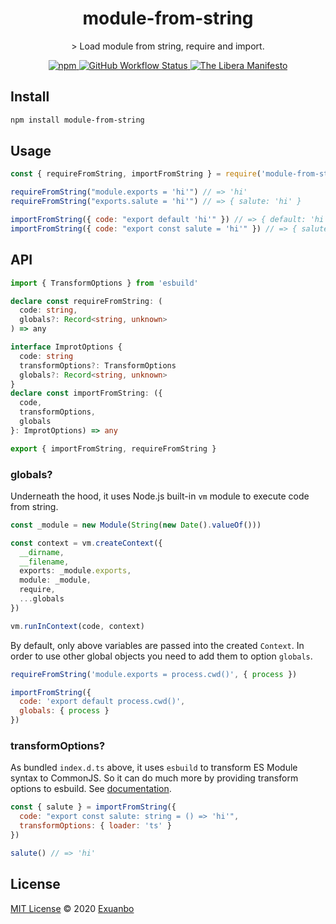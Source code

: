 <h1 align="center">module-from-string</h1>

<p align="center">
> Load module from string, require and import.
</p>

<p align="center">
<a href="https://www.npmjs.com/package/module-from-string">
<img alt="npm" src="https://img.shields.io/npm/v/module-from-string">
</a>
<a href="https://github.com/exuanbo/module-from-string/actions?query=workflow">
<img alt="GitHub Workflow Status" src="https://img.shields.io/github/workflow/status/exuanbo/module-from-string/Node.js%20CI/main">
</a>
<a href="https://liberamanifesto.com">
<img alt="The Libera Manifesto" src="https://img.shields.io/badge/libera-manifesto-lightgrey.svg">
</a>
</p>

## Install

```sh
npm install module-from-string
```

## Usage

```js
const { requireFromString, importFromString } = require('module-from-string')

requireFromString("module.exports = 'hi'") // => 'hi'
requireFromString("exports.salute = 'hi'") // => { salute: 'hi' }

importFromString({ code: "export default 'hi'" }) // => { default: 'hi' }
importFromString({ code: "export const salute = 'hi'" }) // => { salute: 'hi' }
```

## API

```ts
import { TransformOptions } from 'esbuild'

declare const requireFromString: (
  code: string,
  globals?: Record<string, unknown>
) => any

interface ImprotOptions {
  code: string
  transformOptions?: TransformOptions
  globals?: Record<string, unknown>
}
declare const importFromString: ({
  code,
  transformOptions,
  globals
}: ImprotOptions) => any

export { importFromString, requireFromString }
```

### globals?

Underneath the hood, it uses Node.js built-in `vm` module to execute code from string.

```ts
const _module = new Module(String(new Date().valueOf()))

const context = vm.createContext({
  __dirname,
  __filename,
  exports: _module.exports,
  module: _module,
  require,
  ...globals
})

vm.runInContext(code, context)
```

By default, only above variables are passed into the created `Context`. In order to use other global objects you need to add them to option `globals`.

```js
requireFromString('module.exports = process.cwd()', { process })

importFromString({
  code: 'export default process.cwd()',
  globals: { process }
})
```

### transformOptions?

As bundled `index.d.ts` above, it uses `esbuild` to transform ES Module syntax to CommonJS. So it can do much more by providing transform options to esbuild. See [documentation](https://esbuild.github.io/api/#transform-api).

```js
const { salute } = importFromString({
  code: "export const salute: string = () => 'hi'",
  transformOptions: { loader: 'ts' }
})

salute() // => 'hi'
```

## License

[MIT License](https://github.com/exuanbo/module-from-string/blob/main/LICENSE) © 2020 [Exuanbo](https://github.com/exuanbo)

